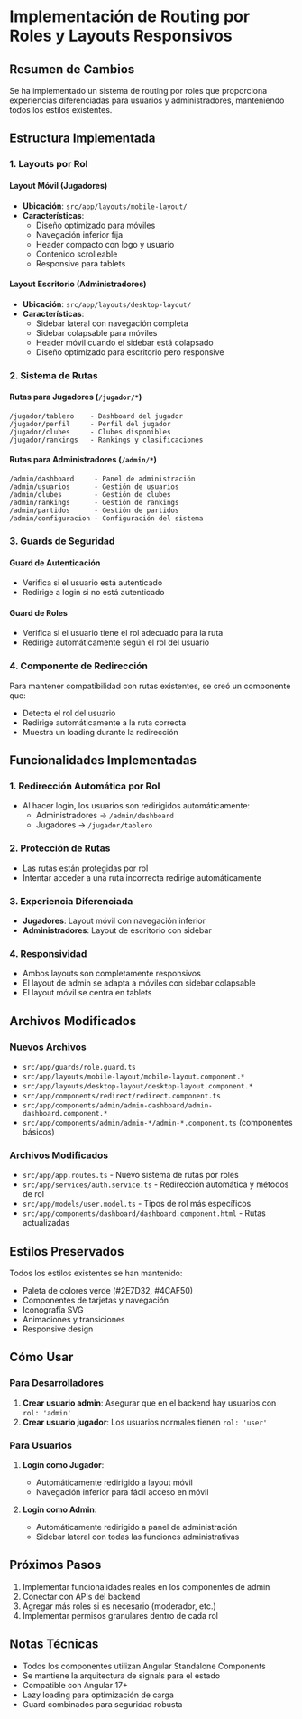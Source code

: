 # Implementación de Routing por Roles y Layouts Responsivos

## Resumen de Cambios

Se ha implementado un sistema de routing por roles que proporciona experiencias diferenciadas para usuarios y administradores, manteniendo todos los estilos existentes.

## Estructura Implementada

### 1. Layouts por Rol

#### Layout Móvil (Jugadores)
- **Ubicación**: `src/app/layouts/mobile-layout/`
- **Características**:
  - Diseño optimizado para móviles
  - Navegación inferior fija
  - Header compacto con logo y usuario
  - Contenido scrolleable
  - Responsive para tablets

#### Layout Escritorio (Administradores)
- **Ubicación**: `src/app/layouts/desktop-layout/`
- **Características**:
  - Sidebar lateral con navegación completa
  - Sidebar colapsable para móviles
  - Header móvil cuando el sidebar está colapsado
  - Diseño optimizado para escritorio pero responsive

### 2. Sistema de Rutas

#### Rutas para Jugadores (`/jugador/*`)
```
/jugador/tablero    - Dashboard del jugador
/jugador/perfil     - Perfil del jugador
/jugador/clubes     - Clubes disponibles
/jugador/rankings   - Rankings y clasificaciones
```

#### Rutas para Administradores (`/admin/*`)
```
/admin/dashboard     - Panel de administración
/admin/usuarios      - Gestión de usuarios
/admin/clubes        - Gestión de clubes
/admin/rankings      - Gestión de rankings
/admin/partidos      - Gestión de partidos
/admin/configuracion - Configuración del sistema
```

### 3. Guards de Seguridad

#### Guard de Autenticación
- Verifica si el usuario está autenticado
- Redirige a login si no está autenticado

#### Guard de Roles
- Verifica si el usuario tiene el rol adecuado para la ruta
- Redirige automáticamente según el rol del usuario

### 4. Componente de Redirección

Para mantener compatibilidad con rutas existentes, se creó un componente que:
- Detecta el rol del usuario
- Redirige automáticamente a la ruta correcta
- Muestra un loading durante la redirección

## Funcionalidades Implementadas

### 1. Redirección Automática por Rol
- Al hacer login, los usuarios son redirigidos automáticamente:
  - Administradores → `/admin/dashboard`
  - Jugadores → `/jugador/tablero`

### 2. Protección de Rutas
- Las rutas están protegidas por rol
- Intentar acceder a una ruta incorrecta redirige automáticamente

### 3. Experiencia Diferenciada
- **Jugadores**: Layout móvil con navegación inferior
- **Administradores**: Layout de escritorio con sidebar

### 4. Responsividad
- Ambos layouts son completamente responsivos
- El layout de admin se adapta a móviles con sidebar colapsable
- El layout móvil se centra en tablets

## Archivos Modificados

### Nuevos Archivos
- `src/app/guards/role.guard.ts`
- `src/app/layouts/mobile-layout/mobile-layout.component.*`
- `src/app/layouts/desktop-layout/desktop-layout.component.*`
- `src/app/components/redirect/redirect.component.ts`
- `src/app/components/admin/admin-dashboard/admin-dashboard.component.*`
- `src/app/components/admin/admin-*/admin-*.component.ts` (componentes básicos)

### Archivos Modificados
- `src/app/app.routes.ts` - Nuevo sistema de rutas por roles
- `src/app/services/auth.service.ts` - Redirección automática y métodos de rol
- `src/app/models/user.model.ts` - Tipos de rol más específicos
- `src/app/components/dashboard/dashboard.component.html` - Rutas actualizadas

## Estilos Preservados

Todos los estilos existentes se han mantenido:
- Paleta de colores verde (#2E7D32, #4CAF50)
- Componentes de tarjetas y navegación
- Iconografía SVG
- Animaciones y transiciones
- Responsive design

## Cómo Usar

### Para Desarrolladores

1. **Crear usuario admin**: Asegurar que en el backend hay usuarios con `rol: 'admin'`
2. **Crear usuario jugador**: Los usuarios normales tienen `rol: 'user'`

### Para Usuarios

1. **Login como Jugador**:
   - Automáticamente redirigido a layout móvil
   - Navegación inferior para fácil acceso en móvil

2. **Login como Admin**:
   - Automáticamente redirigido a panel de administración
   - Sidebar lateral con todas las funciones administrativas

## Próximos Pasos

1. Implementar funcionalidades reales en los componentes de admin
2. Conectar con APIs del backend
3. Agregar más roles si es necesario (moderador, etc.)
4. Implementar permisos granulares dentro de cada rol

## Notas Técnicas

- Todos los componentes utilizan Angular Standalone Components
- Se mantiene la arquitectura de signals para el estado
- Compatible con Angular 17+
- Lazy loading para optimización de carga
- Guard combinados para seguridad robusta
